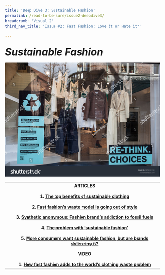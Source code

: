 ```yaml
---
title: 'Deep Dive 3: Sustainable Fashion'
permalink: /read-to-be-sure/issue2-deepdive3/
breadcrumb: 'Visual 2'
third_nav_title: 'Issue #2: Fast Fashion: Love it or Hate it?'

---
```


### ***<font size=6>Sustainable Fashion</font>***

![](../images/stock-photo-sweden-stockholm-march-storefront-with-clothes-made-from-recycled-materials-the-concept-of-1373121191.jpg)

|      | ARTICLES<br/><br/>1.    [The top benefits of sustainable clothing](https://www.goodwear.com/blogs/news/the-top-benefits-of-sustainable-clothing)<br/><br/> 2.    [Fast fashion’s waste model is going out of style](https://www.politico.eu/article/fast-fashion-waste-losing-appeal-greta-thunberg-environment/)<br/><br/> 3.    [Synthetic anonymous: Fashion brand’s addiction to fossil fuels](http://changingmarkets.org/wp-content/uploads/2021/07/SyntheticsAnonymous_FinalWeb.pdfhttp:/changingmarkets.org/wp-content/uploads/2021/07/SyntheticsAnonymous_FinalWeb.pdf)<br/><br/> 4.    [The problem with ‘sustainable fashion’](https://edition.cnn.com/style/article/the-problem-with-sustainable-fashion/index.html)<br/><br/> 5.    [More consumers want sustainable fashion, but are brands delivering it?](https://www.forbes.com/sites/andriacheng/2019/10/17/more-consumers-want-sustainable-fashion-but-are-brands-delivering-it/?sh=2126650734a5) <br/><br/> VIDEO<br/><br/>1.    [How fast fashion adds to the world’s clothing waste problem](https://www.youtube.com/watch?app=desktop&v=elU32XNj8PM) |
| ---- | ------------------------------------------------------------ |
|      |                                                              |

